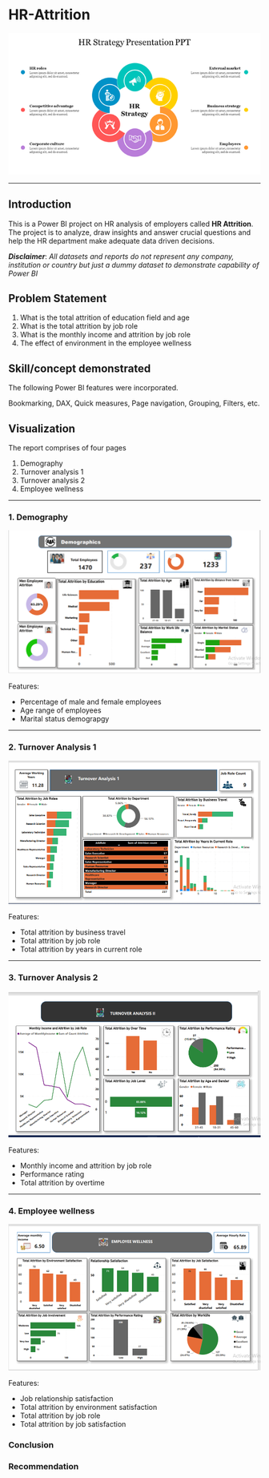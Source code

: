 # HR-Attrition

![](HR.png)
___

## Introduction
This is a Power BI project on HR analysis of employers called **HR Attrition**. The project is to analyze, draw insights and answer crucial questions and help the HR department make adequate data driven decisions. 

_**Disclaimer**_: _All datasets and reports do not represent any company, institution or country but just a dummy dataset to demonstrate capability of Power BI_

## Problem Statement 
1.	What is the total attrition of education field and age
2.	What is the total attrition by job role 
3.	What is the monthly income and attrition by job role 
4.	The effect of environment in the employee wellness 

## Skill/concept demonstrated 
The following Power BI features were incorporated.

Bookmarking, DAX, Quick measures, Page navigation, Grouping, Filters, etc. 

## Visualization 
The report comprises of four pages 
1. Demography
2. Turnover analysis 1
3. Turnover analysis 2
4. Employee wellness

___
### 1. Demography
   ![](Demography.png)

Features:
- Percentage of male and female employees
- Age range of employees
- Marital status demograpgy

___
### 2. Turnover Analysis 1
   ![](Turnover_analysis_1.png)

Features:
- Total attrition by business travel
- Total attrition by job role 
- Total attrition by years in current role

___
### 3. Turnover Analysis 2
   ![](Turnover_analysis_2.png)

Features:
- Monthly income and attrition by job role
- Performance rating
- Total attrition by overtime

___
### 4. Employee wellness
   ![](employee_wellness.png)

Features:
- Job relationship satisfaction
- Total attrition by environment satisfaction
- Total attrition by job role
- Total attrition by job satisfaction


### Conclusion 


### Recommendation 
